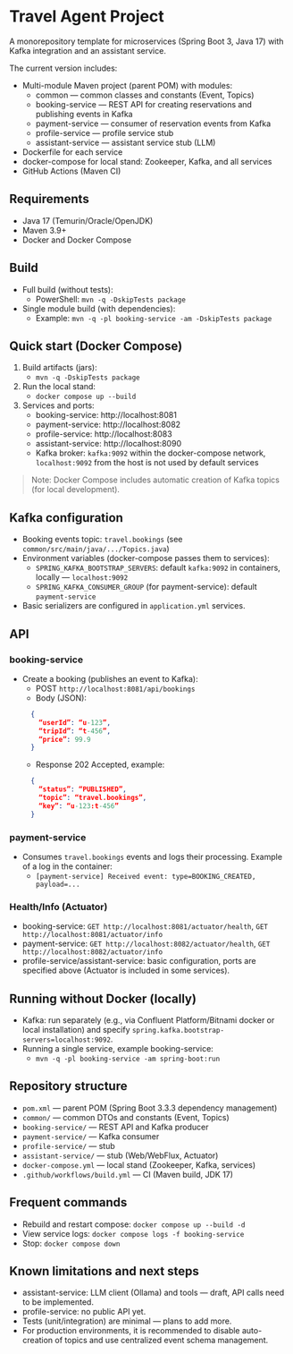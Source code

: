 # Travel Agent Project

A monorepository template for microservices (Spring Boot 3, Java 17) with Kafka integration and an assistant service.

The current version includes:
- Multi-module Maven project (parent POM) with modules:
  - common — common classes and constants (Event, Topics)
  - booking-service — REST API for creating reservations and publishing events in Kafka
  - payment-service — consumer of reservation events from Kafka
  - profile-service — profile service stub
  - assistant-service — assistant service stub (LLM)
- Dockerfile for each service
- docker-compose for local stand: Zookeeper, Kafka, and all services
- GitHub Actions (Maven CI)

## Requirements
- Java 17 (Temurin/Oracle/OpenJDK)
- Maven 3.9+
- Docker and Docker Compose

## Build
- Full build (without tests):
  - PowerShell: `mvn -q -DskipTests package`
- Single module build (with dependencies):
  - Example: `mvn -q -pl booking-service -am -DskipTests package`

## Quick start (Docker Compose)
1. Build artifacts (jars):
   - `mvn -q -DskipTests package`
2. Run the local stand:
   - `docker compose up --build`
3. Services and ports:
   - booking-service: http://localhost:8081
   - payment-service: http://localhost:8082
   - profile-service: http://localhost:8083
   - assistant-service: http://localhost:8090
   - Kafka broker: `kafka:9092` within the docker-compose network, `localhost:9092` from the host is not used by default services


> Note: Docker Compose includes automatic creation of Kafka topics (for local development).

## Kafka configuration
- Booking events topic: `travel.bookings` (see `common/src/main/java/.../Topics.java`)
- Environment variables (docker-compose passes them to services):
  - `SPRING_KAFKA_BOOTSTRAP_SERVERS`: default `kafka:9092` in containers, locally — `localhost:9092`
  - `SPRING_KAFKA_CONSUMER_GROUP` (for payment-service): default `payment-service`
- Basic serializers are configured in `application.yml` services.

## API
### booking-service
- Create a booking (publishes an event to Kafka):
  - POST `http://localhost:8081/api/bookings`
  - Body (JSON):
  ```json
    {
      “userId”: “u-123”,
      “tripId”: “t-456”,
      “price”: 99.9
    }
    ```
  - Response 202 Accepted, example:
  ```json
    {
      “status”: “PUBLISHED”,
      “topic”: “travel.bookings”,
      “key”: “u-123:t-456”
    }
    ```

### payment-service
- Consumes `travel.bookings` events and logs their processing. Example of a log in the container:
  - `[payment-service] Received event: type=BOOKING_CREATED, payload=...`

### Health/Info (Actuator)
- booking-service: `GET http://localhost:8081/actuator/health`, `GET http://localhost:8081/actuator/info`
- payment-service: `GET http://localhost:8082/actuator/health`, `GET http://localhost:8082/actuator/info`
- profile-service/assistant-service: basic configuration, ports are specified above (Actuator is included in some services).


## Running without Docker (locally)
- Kafka: run separately (e.g., via Confluent Platform/Bitnami docker or local installation) and specify `spring.kafka.bootstrap-servers=localhost:9092`.
- Running a single service, example booking-service:
  - `mvn -q -pl booking-service -am spring-boot:run`

## Repository structure
- `pom.xml` — parent POM (Spring Boot 3.3.3 dependency management)
- `common/` — common DTOs and constants (Event, Topics)
- `booking-service/` — REST API and Kafka producer
- `payment-service/` — Kafka consumer
- `profile-service/` — stub
- `assistant-service/` — stub (Web/WebFlux, Actuator)
- `docker-compose.yml` — local stand (Zookeeper, Kafka, services)
- `.github/workflows/build.yml` — CI (Maven build, JDK 17)

## Frequent commands
- Rebuild and restart compose: `docker compose up --build -d`
- View service logs: `docker compose logs -f booking-service`
- Stop: `docker compose down`

## Known limitations and next steps
- assistant-service: LLM client (Ollama) and tools — draft, API calls need to be implemented.
- profile-service: no public API yet.
- Tests (unit/integration) are minimal — plans to add more.
- For production environments, it is recommended to disable auto-creation of topics and use centralized event schema management.
